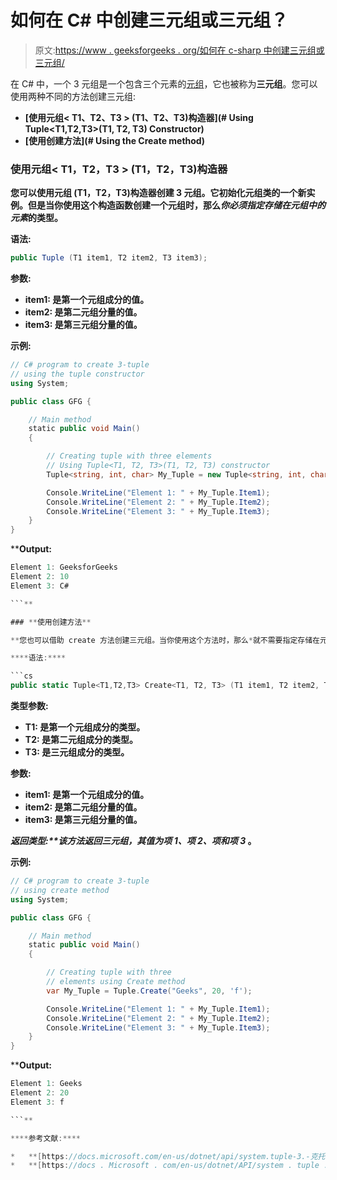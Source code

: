 # 如何在 C# 中创建三元组或三元组？

> 原文:[https://www . geeksforgeeks . org/如何在 c-sharp 中创建三元组或三元组/](https://www.geeksforgeeks.org/how-to-create-3-tuple-or-triple-tuple-in-c-sharp/)

在 C# 中，一个 3 元组是一个包含三个元素的[元组](https://www.geeksforgeeks.org/c-sharp-tuple/)，它也被称为**三元组**。您可以使用两种不同的方法创建三元组:

*   **[使用元组< T1、T2、T3 > (T1、T2、T3)构造器](# Using Tuple<T1,T2,T3>(T1, T2, T3) Constructor)**
*   **[使用创建方法](# Using the Create method)**

### **使用元组< T1，T2，T3 > (T1，T2，T3)构造器**

**您可以使用元组 <t1 t2="">(T1，T2，T3)构造器创建 3 元组。它初始化元组<t1 t2="" t3="">类的一个新实例。但是当你使用这个构造函数创建一个元组时，那么*你必须指定存储在元组中的元素*的类型。</t1></t1>**

****语法:****

```cs
public Tuple (T1 item1, T2 item2, T3 item3);
```

****参数:****

*   ****item1:** 是第一个元组成分的值。**
*   ****item2:** 是第二元组分量的值。**
*   ****item3:** 是第三元组分量的值。**

****示例:****

```cs
// C# program to create 3-tuple
// using the tuple constructor
using System;

public class GFG {

    // Main method
    static public void Main()
    {

        // Creating tuple with three elements
        // Using Tuple<T1, T2, T3>(T1, T2, T3) constructor
        Tuple<string, int, char> My_Tuple = new Tuple<string, int, char>("GeeksforGeeks", 10, 'C#');

        Console.WriteLine("Element 1: " + My_Tuple.Item1);
        Console.WriteLine("Element 2: " + My_Tuple.Item2);
        Console.WriteLine("Element 3: " + My_Tuple.Item3);
    }
}
```

****Output:**

```cs
Element 1: GeeksforGeeks
Element 2: 10
Element 3: C#

```** 

### **使用创建方法**

**您也可以借助 create 方法创建三元组。当你使用这个方法时，那么*就不需要指定存储在元组中的元素的类型*。**

****语法:****

```cs
public static Tuple<T1,T2,T3> Create<T1, T2, T3> (T1 item1, T2 item2, T3 item3);
```

****类型参数:****

*   ****T1:** 是第一个元组成分的类型。**
*   ****T2:** 是第二元组成分的类型。**
*   ****T3:** 是三元组成分的类型。**

****参数:****

*   ****item1:** 是第一个元组成分的值。**
*   ****item2:** 是第二元组分量的值。**
*   ****item3:** 是第三元组分量的值。**

****返回类型:**该方法返回三元组，其值为*项 1、*项 2、项和*项 3* 。**

****示例:****

```cs
// C# program to create 3-tuple
// using create method
using System;

public class GFG {

    // Main method
    static public void Main()
    {

        // Creating tuple with three 
        // elements using Create method
        var My_Tuple = Tuple.Create("Geeks", 20, 'f');

        Console.WriteLine("Element 1: " + My_Tuple.Item1);
        Console.WriteLine("Element 2: " + My_Tuple.Item2);
        Console.WriteLine("Element 3: " + My_Tuple.Item3);
    }
}
```

****Output:**

```cs
Element 1: Geeks
Element 2: 20
Element 3: f

```** 

****参考文献:****

*   **[https://docs.microsoft.com/en-us/dotnet/api/system.tuple-3.-克托？视图=netframework-4.8](https://docs.microsoft.com/en-us/dotnet/api/system.tuple-3.-ctor?view=netframework-4.8)**
*   **[https://docs . Microsoft . com/en-us/dotnet/API/system . tuple . create？view = net framework-4.8 # System _ Tuple _ Create _ _ 3 _ _ 0 _ _ 1 _ _ 2 _](https://docs.microsoft.com/en-us/dotnet/api/system.tuple.create?view=netframework-4.8# System_Tuple_Create__3___0___1___2_)**
